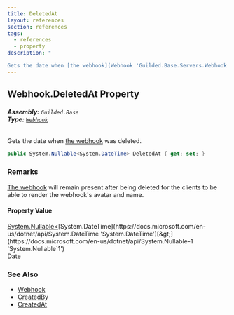 ```yaml
---
title: DeletedAt
layout: references
section: references
tags:
  - references
  - property
description: "

Gets the date when [the webhook](Webhook 'Guilded.Base.Servers.Webhook') was deleted."
---
```


## Webhook.DeletedAt Property
###### **Assembly:** `Guilded.Base`<br/>**Type:** [`Webhook`](Webhook 'Guilded.Base.Servers.Webhook')

Gets the date when [the webhook](Webhook 'Guilded.Base.Servers.Webhook') was deleted.

```csharp
public System.Nullable<System.DateTime> DeletedAt { get; set; }
```

### Remarks
  
[The webhook](Webhook 'Guilded.Base.Servers.Webhook') will remain present after being deleted for the clients to be able to render the webhook's avatar and name.

#### Property Value
[System.Nullable&lt;](https://docs.microsoft.com/en-us/dotnet/api/System.Nullable-1 'System.Nullable`1')[System.DateTime](https://docs.microsoft.com/en-us/dotnet/api/System.DateTime 'System.DateTime')[&gt;](https://docs.microsoft.com/en-us/dotnet/api/System.Nullable-1 'System.Nullable`1')  
Date

### See Also
- [Webhook](Webhook 'Guilded.Base.Servers.Webhook')
- [CreatedBy](Webhook.CreatedBy 'Guilded.Base.Servers.Webhook.CreatedBy')
- [CreatedAt](Webhook.CreatedAt 'Guilded.Base.Servers.Webhook.CreatedAt')